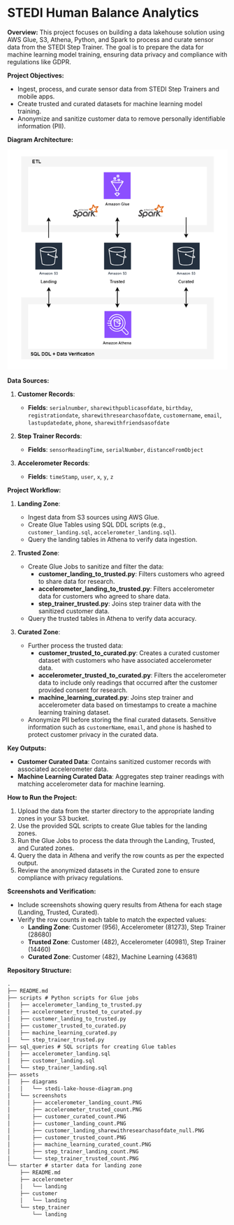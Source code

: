 # STEDI Human Balance Analytics

**Overview:**
This project focuses on building a data lakehouse solution using AWS Glue, S3, Athena, Python, and Spark to process and curate sensor data from the STEDI Step Trainer. The goal is to prepare the data for machine learning model training, ensuring data privacy and compliance with regulations like GDPR.

**Project Objectives:**
- Ingest, process, and curate sensor data from STEDI Step Trainers and mobile apps.
- Create trusted and curated datasets for machine learning model training.
- Anonymize and sanitize customer data to remove personally identifiable information (PII).

**Diagram Architecture:**

![Diagram Architecture](assets/diagrams/stedi-lake-house-diagram.png)

**Data Sources:**
1. **Customer Records**:
   - **Fields**: `serialnumber`, `sharewithpublicasofdate`, `birthday`, `registrationdate`, `sharewithresearchasofdate`, `customername`, `email`, `lastupdatedate`, `phone`, `sharewithfriendsasofdate`

2. **Step Trainer Records**:
   - **Fields**: `sensorReadingTime`, `serialNumber`, `distanceFromObject`

3. **Accelerometer Records**:
   - **Fields**: `timeStamp`, `user`, `x`, `y`, `z`

**Project Workflow:**
1. **Landing Zone**:
   - Ingest data from S3 sources using AWS Glue.
   - Create Glue Tables using SQL DDL scripts (e.g., `customer_landing.sql`, `accelerometer_landing.sql`).
   - Query the landing tables in Athena to verify data ingestion.

2. **Trusted Zone**:
   - Create Glue Jobs to sanitize and filter the data:
     - **customer_landing_to_trusted.py**: Filters customers who agreed to share data for research.
     - **accelerometer_landing_to_trusted.py**: Filters accelerometer data for customers who agreed to share data.
     - **step_trainer_trusted.py**: Joins step trainer data with the sanitized customer data.
   - Query the trusted tables in Athena to verify data accuracy.

3. **Curated Zone**:
   - Further process the trusted data:
     - **customer_trusted_to_curated.py**: Creates a curated customer dataset with customers who have associated accelerometer data.
     - **accelerometer_trusted_to_curated.py**: Filters the accelerometer data to include only readings that occurred after the customer provided consent for research.
     - **machine_learning_curated.py**: Joins step trainer and accelerometer data based on timestamps to create a machine learning training dataset.
   - Anonymize PII before storing the final curated datasets. Sensitive information such as `customerName`, `email`, and `phone` is hashed to protect customer privacy in the curated data.

**Key Outputs:**
- **Customer Curated Data**: Contains sanitized customer records with associated accelerometer data.
- **Machine Learning Curated Data**: Aggregates step trainer readings with matching accelerometer data for machine learning.

**How to Run the Project:**
1. Upload the data from the starter directory to the appropriate landing zones in your S3 bucket.
1. Use the provided SQL scripts to create Glue tables for the landing zones.
1. Run the Glue Jobs to process the data through the Landing, Trusted, and Curated zones.
1. Query the data in Athena and verify the row counts as per the expected output.
1. Review the anonymized datasets in the Curated zone to ensure compliance with privacy regulations.

**Screenshots and Verification:**
- Include screenshots showing query results from Athena for each stage (Landing, Trusted, Curated).
- Verify the row counts in each table to match the expected values:
  - **Landing Zone**: Customer (956), Accelerometer (81273), Step Trainer (28680)
  - **Trusted Zone**: Customer (482), Accelerometer (40981), Step Trainer (14460)
  - **Curated Zone**: Customer (482), Machine Learning (43681)

**Repository Structure:**
``` plaintext
.
├── README.md
├── scripts # Python scripts for Glue jobs
│   ├── accelerometer_landing_to_trusted.py
│   ├── accelerometer_trusted_to_curated.py
│   ├── customer_landing_to_trusted.py
│   ├── customer_trusted_to_curated.py
│   ├── machine_learning_curated.py
│   └── step_trainer_trusted.py
├── sql_queries # SQL scripts for creating Glue tables
│   ├── accelerometer_landing.sql
│   ├── customer_landing.sql
│   └── step_trainer_landing.sql
├── assets
│   ├── diagrams
│   │   └── stedi-lake-house-diagram.png
│   └── screenshots
│       ├── accelerometer_landing_count.PNG
│       ├── accelerometer_trusted_count.PNG
│       ├── customer_curated_count.PNG
│       ├── customer_landing_count.PNG
│       ├── customer_landing_sharewithresearchasofdate_null.PNG
│       ├── customer_trusted_count.PNG
│       ├── machine_learning_curated_count.PNG
│       ├── step_trainer_landing_count.PNG
│       └── step_trainer_trusted_count.PNG
└── starter # starter data for landing zone
    ├── README.md
    ├── accelerometer
    │   └── landing
    ├── customer
    │   └── landing
    └── step_trainer
        └── landing
```
